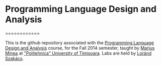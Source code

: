 # Programming Language Design and Analysis
============

This is the github repository associated with the [Programming Language Design and Analysis](http://bigfoot.cs.upt.ro/~marius/curs/plda/) course, for the Fall 2014 semester, taught by [Marius Minea](http://bigfoot.cs.upt.ro/~marius/index_ro.html) at ["Politehnica" University of Timisoara](http://www.upt.ro/Universitatea-Politehnica-Timisoara_en.html). Labs are held by [Lor&#225;nd Szak&#225;cs](http://lorandszakacs.com/).
